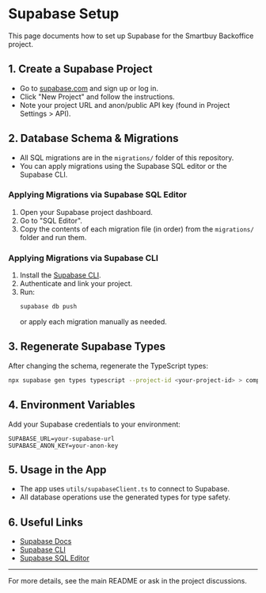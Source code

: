 # Supabase Setup

This page documents how to set up Supabase for the Smartbuy Backoffice project.

## 1. Create a Supabase Project
- Go to [supabase.com](https://supabase.com/) and sign up or log in.
- Click "New Project" and follow the instructions.
- Note your project URL and anon/public API key (found in Project Settings > API).

## 2. Database Schema & Migrations
- All SQL migrations are in the `migrations/` folder of this repository.
- You can apply migrations using the Supabase SQL editor or the Supabase CLI.

### Applying Migrations via Supabase SQL Editor
1. Open your Supabase project dashboard.
2. Go to "SQL Editor".
3. Copy the contents of each migration file (in order) from the `migrations/` folder and run them.

### Applying Migrations via Supabase CLI
1. Install the [Supabase CLI](https://supabase.com/docs/guides/cli).
2. Authenticate and link your project.
3. Run:
   ```bash
   supabase db push
   ```
   or apply each migration manually as needed.

## 3. Regenerate Supabase Types
After changing the schema, regenerate the TypeScript types:
```bash
npx supabase gen types typescript --project-id <your-project-id> > components/supabase.types.ts
```

## 4. Environment Variables
Add your Supabase credentials to your environment:
```env
SUPABASE_URL=your-supabase-url
SUPABASE_ANON_KEY=your-anon-key
```

## 5. Usage in the App
- The app uses `utils/supabaseClient.ts` to connect to Supabase.
- All database operations use the generated types for type safety.

## 6. Useful Links
- [Supabase Docs](https://supabase.com/docs)
- [Supabase CLI](https://supabase.com/docs/guides/cli)
- [Supabase SQL Editor](https://app.supabase.com/project/_/sql)

---
For more details, see the main README or ask in the project discussions.
